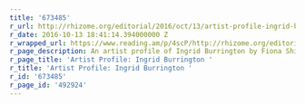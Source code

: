 ```yaml
---
title: '673485'
r_url: http://rhizome.org/editorial/2016/oct/13/artist-profile-ingrid-burrington/
r_date: 2016-10-13 18:41:14.394000000 Z
r_wrapped_url: https://www.reading.am/p/4scP/http://rhizome.org/editorial/2016/oct/13/artist-profile-ingrid-burrington/
r_page_description: An artist profile of Ingrid Burrington by Fiona Shipwright.
r_page_title: 'Artist Profile: Ingrid Burrington '
r_title: 'Artist Profile: Ingrid Burrington '
r_id: '673485'
r_page_id: '492924'
---
```


